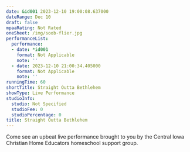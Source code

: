 ```yaml
---
date: &id001 2023-12-10 19:00:08.637000
dateRange: Dec 10
draft: false
mpaaRating: Not Rated
oneSheet: /img/soob-flier.jpg
performanceList:
  performance:
  - date: *id001
    format: Not Applicable
    note: ''
  - date: 2023-12-10 21:00:34.405000
    format: Not Applicable
    note: ''
runningTime: 60
shortTitle: Straight Outta Bethlehem
showType: Live Performance
studioInfo:
  studio: Not Specified
  studioFee: 0
  studioPercentage: 0
title: Straight Outta Bethlehem
---
```


C﻿ome see an upbeat live performance brought to you by the Central Iowa Christian Home Educators homeschool support group.